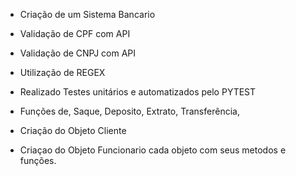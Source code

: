 - Criação de um Sistema Bancario
- Validação de CPF com API
- Validação de CNPJ com API
- Utilização de REGEX
- Realizado Testes unitários e automatizados pelo PYTEST
- Funções de, Saque,
Deposito,
Extrato,
Transferência,


- Criação do Objeto Cliente
- Criaçao do Objeto Funcionario
cada objeto com seus metodos e funções.
